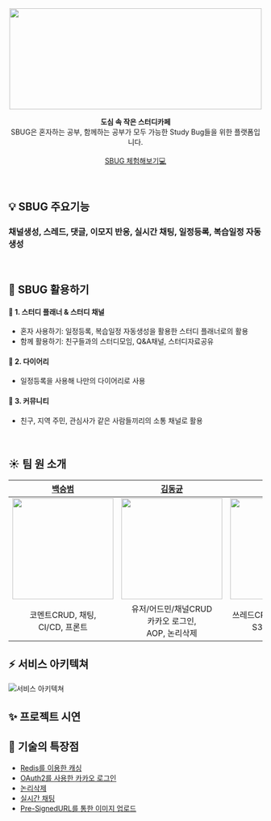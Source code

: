 <div align="center">

<img src="https://user-images.githubusercontent.com/117061584/223396694-a2fc4d9e-8603-40b4-855c-59119aafc51b.png"  width="500" height="200"/>
  
**도심 속 작은 스터디카페** <br>
SBUG은 혼자하는 공부, 함께하는 공부가 모두 가능한 Study Bug들을 위한 플랫폼입니다.<br>   
<a href="http://sbug-front-server-s3.s3-website.ap-northeast-2.amazonaws.com">SBUG 체험해보기:computer:</a>
</div>
<br/>  

<div>

## :bulb: SBUG 주요기능
### 채널생성, 스레드, 댓글, 이모지 반응, 실시간 채팅, 일정등록, 복습일정 자동생성
</div>
<br> 



## :mag_right: SBUG 활용하기

#### 📝 1. 스터디 플래너 & 스터디 채널
  * 혼자 사용하기: 일정등록, 복습일정 자동생성을 활용한 스터디 플래너로의 활용<br>
  * 함께 활용하기: 친구들과의 스터디모임, Q&A채널, 스터디자료공유

 #### 📅 2. 다이어리  
  * 일정등록을 사용해 나만의 다이어리로 사용

#### 👥 3. 커뮤니티
  * 친구, 지역 주민, 관심사가 같은 사람들끼리의 소통 채널로 활용
<br/>  

## :sunny: 팀 원 소개
|  [백승범](https://github.com/deok-beom)  |  [김동균](https://github.com/ca1af)  |  [김송미](https://github.com/SONGMI-KIM)  |  [곽두영](https://github.com/youngfromnowhere)  |
|:--------:|:--------:|:--------:|:--------:|
|   <img src="https://user-images.githubusercontent.com/117061584/223634542-20540a07-2ecc-4c19-9293-3f81b12bca8d.jpeg"  width="200" height="200"/>   |   <img src="https://user-images.githubusercontent.com/117061584/223635464-1ac6cf85-cfd2-423a-bf6e-10d1e5081185.jpeg"  width="200" height="200"/>   |   <img src="https://user-images.githubusercontent.com/117061584/223653521-ee45d128-4f40-4ac8-a666-c7870f432a6a.jpeg"  width="200" height="200"/>   |   <img src="https://user-images.githubusercontent.com/117061584/223635525-6147a275-01a7-470e-9147-459f26d398c6.jpeg"  width="200" height="200"/>   |
| 코멘트CRUD, 채팅,<br> CI/CD, 프론트 | 유저/어드민/채널CRUD<br>카카오 로그인,<br> AOP, 논리삭제 | 쓰레드CRUD, 이모지CRUD,<br> S3 이미지업로드 | 일정CRUD, <br> 레디스 이용한 캐싱 |  

## :zap: 서비스 아키텍쳐
![서비스 아키텍쳐](https://user-images.githubusercontent.com/78391166/223591458-9692a98c-2245-406b-854d-7c16c45aca1e.png)


## :sparkles: 프로젝트 시연

## :dizzy: 기술의 특장점
* [Redis를 이용한 캐싱](https://github.com/ca1af/sbug/blob/573e3c4dd539a65dbbd58ccbda1ad75436735083/introduction/redis_caching.md)
* [OAuth2를 사용한 카카오 로그인](https://github.com/ca1af/sbug/blob/595078c663d72e45844411846979c4eb8a833558/introduction/OAuth2(kakaologin).md)
* [논리삭제](https://github.com/ca1af/sbug/blob/573e3c4dd539a65dbbd58ccbda1ad75436735083/introduction/Soft%20Delete.md)
* [실시간 채팅](https://github.com/ca1af/sbug/blob/595078c663d72e45844411846979c4eb8a833558/introduction/Live%20Chat.md)
* [Pre-SignedURL를 통한 이미지 업로드](https://github.com/ca1af/sbug/blob/8eefbd496ded2c8ee96a5ef7820f6ea242e116f4/introduction/AWS%20S3%20Pre-SignedURL.md)

